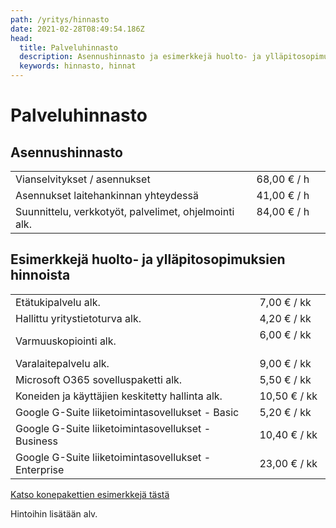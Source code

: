 ```yaml
---
path: /yritys/hinnasto
date: 2021-02-28T08:49:54.186Z
head:
  title: Palveluhinnasto
  description: Asennushinnasto ja esimerkkejä huolto- ja ylläpitosopimusten hinnoista
  keywords: hinnasto, hinnat
---
```

# Palveluhinnasto

## Asennushinnasto

|                                                       |               |
| ----------------------------------------------------- | ------------- |
| Vianselvitykset / asennukset                          | 68,00 € / h   |
| Asennukset laitehankinnan yhteydessä                  | 41,00 € / h   |
| Suunnittelu, verkkotyöt, palvelimet, ohjelmointi alk. | 84,00 € / h   |

## Esimerkkejä huolto- ja ylläpitosopimuksien hinnoista

|                                                      |               |
| ---------------------------------------------------- | ------------- |
| Etätukipalvelu alk.                                  | 7,00 € / kk   |
| Hallittu yritystietoturva alk.                       | 4,20 € / kk   |
| Varmuuskopiointi alk.                                | 6,00 € / kk   |
| Varalaitepalvelu alk.                                | 9,00 € / kk   |
| Microsoft O365 sovelluspaketti alk.                  | 5,50 € / kk   |
| Koneiden ja käyttäjien keskitetty hallinta alk.      | 10,50 € / kk  |
| Google G-Suite liiketoimintasovellukset - Basic      | 5,20 € / kk   |
| Google G-Suite liiketoimintasovellukset - Business   | 10,40 € / kk  |
| Google G-Suite liiketoimintasovellukset - Enterprise | 23,00 € / kk  |

<a href="/">Katso konepakettien esimerkkejä tästä</a>

Hintoihin lisätään alv.